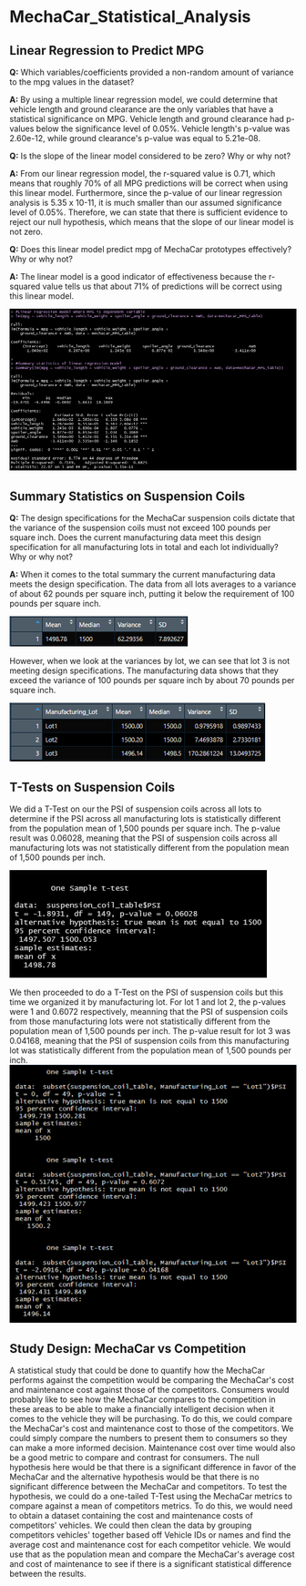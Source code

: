 # MechaCar_Statistical_Analysis
## Linear Regression to Predict MPG
**Q:** Which variables/coefficients provided a non-random amount of variance to the mpg values in the dataset?

**A:** By using a multiple linear regression model, we could determine that vehicle length and ground clearance are the only variables that have a statistical significance on MPG. Vehicle length and ground clearance had p-values below the significance level of 0.05%. Vehicle length's p-value was 2.60e-12, while ground clearance's p-value was equal to 5.21e-08.

**Q:** Is the slope of the linear model considered to be zero? Why or why not?

**A:** From our linear regression model, the r-squared value is 0.71, which means that roughly 70% of all MPG predictions will be correct when using this linear model. Furthermore, since the p-value of our linear regression analysis is 5.35 x 10-11, it is much smaller than our assumed significance level of 0.05%. Therefore, we can state that there is sufficient evidence to reject our null hypothesis, which means that the slope of our linear model is not zero.

**Q:** Does this linear model predict mpg of MechaCar prototypes effectively? Why or why not?

**A:** The linear model is a good indicator of effectiveness because the r-squared value tells us that about 71% of predictions will be correct using this linear model.

![Image of results in R console Del 1](https://github.com/jlozano1990/MechaCar_Statistical_Analysis/blob/main/Images/Deliverable_1_Results.PNG)

## Summary Statistics on Suspension Coils
**Q:** The design specifications for the MechaCar suspension coils dictate that the variance of the suspension coils must not exceed 100 pounds per square inch. Does the current manufacturing data meet this design specification for all manufacturing lots in total and each lot individually? Why or why not?

**A:** When it comes to the total summary the current manufacturing data meets the design specification. The data from all lots averages to a variance of about 62 pounds per square inch, putting it below the requirement of 100 pounds per square inch.

![PSI total summary](https://github.com/jlozano1990/MechaCar_Statistical_Analysis/blob/main/Images/PSI_total_summary.PNG)

However, when we look at the variances by lot, we can see that lot 3 is not meeting design specifications. The manufacturing data shows that they exceed the variance of 100 pounds per square inch by about 70 pounds per square inch.

![Psi summary by lot](https://github.com/jlozano1990/MechaCar_Statistical_Analysis/blob/main/Images/PSI_summary_by_LOT.PNG)

## T-Tests on Suspension Coils
We did a T-Test on our the PSI of suspension coils across all lots to determine if the PSI across all manufacturing lots is statistically different from the population mean of 1,500 pounds per square inch. The p-value result was 0.06028, meaning that the PSI of suspension coils across all manufacturing lots was not statistically different from the population mean of 1,500 pounds per inch.

![T-test on whole datatset](https://github.com/jlozano1990/MechaCar_Statistical_Analysis/blob/main/Images/total_T_test.PNG)

We then proceeded to do a T-Test on the PSI of suspension coils but this time we organized it by manufacturing lot. For lot 1 and lot 2, the p-values were 1 and 0.6072 respectively, meanning that the PSI of suspension coils from those manufacturing lots were not statistically different from the population mean of 1,500 pounds per inch. The p-value result for lot 3 was 0.04168, meaning that the PSI of suspension coils from this manufacturing lot was statistically different from the population mean of 1,500 pounds per inch.
![T-test subset by lots](https://github.com/jlozano1990/MechaCar_Statistical_Analysis/blob/main/Images/t_test_subset_by_lots.PNG)

## Study Design: MechaCar vs Competition
A statistical study that could be done to quantify how the MechaCar performs against the competition would be comparing the MechaCar's cost and maintenance cost against those of the competitors. Consumers would probably like to see how the MechaCar compares to the competition in these areas to be able to make a financially intelligent decision when it comes to the vehicle they will be purchasing.
To do this, we could compare the MechaCar's cost and maintenance cost to those of the competitors. We could simply compare the numbers to present them to consumers so they can make a more informed decision. Maintenance cost over time would also be a good metric to compare and contrast for consumers.
The null hypothesis here would be that there is a significant difference in favor of the MechaCar and the alternative hypothesis would be that there is no significant difference between the MechaCar and competitors.
To test the hypothesis, we could do a one-tailed T-Test using the MechaCar metrics to compare against a mean of competitors metrics. To do this, we would need to obtain a dataset containing the cost and maintenance costs of competitors' vehicles. We could then clean the data by grouping competitors vehicles' together based off Vehicle IDs or names and find the average cost and maintenance cost for each competitor vehicle. We would use that as the population mean and compare the MechaCar's average cost and cost of maintenance to see if there is a significant statistical difference between the results.
